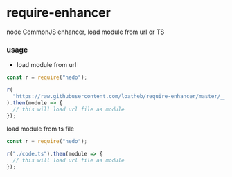 # require-enhancer

node CommonJS enhancer, load module from url or TS

### usage

- load module from url

```js
const r = require("nedo");

r(
  "https://raw.githubusercontent.com/loatheb/require-enhancer/master/__test/case/code.js"
).then(module => {
  // this will load url file as module
});
```

load module from ts file

```js
const r = require("nedo");

r("./code.ts").then(module => {
  // this will load url file as module
});
```
